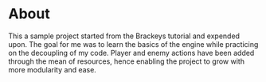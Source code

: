 # About
This a sample project started from the Brackeys tutorial and expended upon. The goal for me was to learn the basics of the engine while practicing on the decoupling of my code. 
Player and enemy actions have been added through the mean of resources, hence enabling the project to grow with more modularity and ease. 
